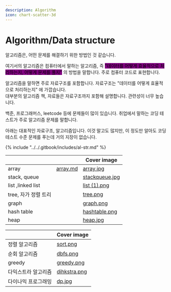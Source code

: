 ```yaml
---
description: Algorithm
icon: chart-scatter-3d
---
```


# Algorithm/Data structure

알고리즘은, 어떤 문제를 해결하기 위한 방법인 것 같습니다.

여기서의 알고리즘은 컴퓨터에서 말하는 알고리즘, 즉 <mark style="background-color:purple;">"데이터를 어떻게 효율적으로 처리하는지, 어떻게 문제를 풀지"</mark> 의 방법을 말합니다. 주로 컴퓨터 코드로 표현합니다.

알고리즘을 말하면 주로 자료구조를 포함합니다. 자료구조는 "데이터를 어떻게 효율적으로 처리하는지" 에 가깝습니다.\
대부분의 알고리즘 책, 자료들은 자료구조까지 포함해 설명합니다. 관련성이 너무 높습니다.

백준, 프로그래머스, leetcode 등에 문제들이 많이 있습니다. 취업에서 말하는 코딩 테스트가 주로 알고리즘 문제를 말합니다.

아래는 대표적인 자료구조, 알고리즘입니다. 이것 말고도 많지만, 이 정도만 알아도 코딩 테스트 수준 문제를 푸는데 거의 지장이 없습니다.

{% include "../../.gitbook/includes/al-str.md" %}

<table data-view="cards"><thead><tr><th></th><th data-type="content-ref"></th><th data-hidden data-card-cover data-type="image">Cover image</th></tr></thead><tbody><tr><td>array</td><td><a href="../../array.md">array.md</a></td><td><a href="../../.gitbook/assets/array.jpg">array.jpg</a></td></tr><tr><td>stack, queue</td><td></td><td><a href="../../.gitbook/assets/stackqueue.jpg">stackqueue.jpg</a></td></tr><tr><td>list ,linked list</td><td></td><td><a href="../../.gitbook/assets/list (1).png">list (1).png</a></td></tr><tr><td>tree, 자가 정렬 트리</td><td></td><td><a href="../../.gitbook/assets/tree.png">tree.png</a></td></tr><tr><td>graph</td><td></td><td><a href="../../.gitbook/assets/graph.png">graph.png</a></td></tr><tr><td>hash table</td><td></td><td><a href="../../.gitbook/assets/hashtable.png">hashtable.png</a></td></tr><tr><td>heap</td><td></td><td><a href="../../.gitbook/assets/heap.jpg">heap.jpg</a></td></tr></tbody></table>

<table data-view="cards"><thead><tr><th></th><th data-hidden data-card-cover data-type="image">Cover image</th></tr></thead><tbody><tr><td>정렬 알고리즘</td><td><a href="../../.gitbook/assets/sort.png">sort.png</a></td></tr><tr><td>순회 알고리즘</td><td><a href="../../.gitbook/assets/dbfs.png">dbfs.png</a></td></tr><tr><td>greedy</td><td><a href="../../.gitbook/assets/greedy.png">greedy.png</a></td></tr><tr><td>다익스트라 알고리즘</td><td><a href="../../.gitbook/assets/dihkstra.png">dihkstra.png</a></td></tr><tr><td>다이나믹 프로그래밍</td><td><a href="../../.gitbook/assets/dp.jpg">dp.jpg</a></td></tr></tbody></table>
